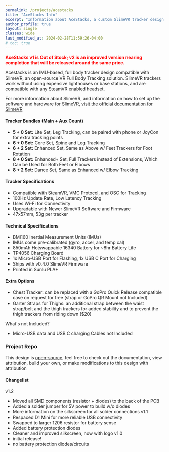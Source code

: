 ```yaml
---
permalink: /projects/acestacks
title: "AceStacks Info"
excerpt: "Information about AceStacks, a custom SlimeVR tracker design."
author_profile: true
layout: single
classes: wide
last_modified_at: 2024-02-28T11:59:26-04:00
# toc: true
---
```

<!-- <span style="color:green">**Current Lead Times: In Stock! Allow 1 week for assembly, calibration, and testing.**</span> -->
<!-- <span style="color:yellow">**Current Lead Times: Parts on order, Allow 1-2 weeks for restock + assembly.**</span> -->
<!-- <span style="color:red">**Current Lead Times: Out of Stock! Allow at least 2-3 weeks for restocking.**</span> -->
<!-- <span style="color:red">**Current Lead Times: Out of Stock! Restock is normally 2-3 weeks but batteries are out of stock EVERYWHERE, Lead time are uncertain.**</span> -->
<span style="color:red">**AceStacks v1 is Out of Stock; v2 is an improved version nearing completion that will be released around the same price.**</span>

Acestacks is an IMU-based, full body tracker design compatible with SlimeVR, an open-source VR Full Body Tracking solution. SlimeVR trackers work without using expensive lighthouses or base stations, and are compatible with any SteamVR enabled headset.

For more information about SlimeVR, and information on how to set up the software and hardware for SlimeVR, [visit the official documentation for SlimeVR](https://docs.slimevr.dev/)
#### Tracker Bundles (Main + Aux Count)
- **5 + 0 Set:** Lite Set, Leg Tracking, can be paired with phone or JoyCon for extra tracking points
- **6 + 0 Set:** Core Set, Spine and Leg Tracking
- **6 + 2 Set:** Enhanced Set, Same as Above w/ Feet Trackers for Foot Rotation
- **8 + 0 Set:** Enhanced+ Set, Full Trackers instead of Extensions, Which Can be Used for Both Feet or Elbows
- **8 + 2 Set:** Dance Set, Same as Enhanced w/ Elbow Tracking

#### Tracker Specifications
- Compatible with SteamVR, VMC Protocol, and OSC for Tracking
- 100Hz Update Rate, Low Latency Tracking
- Uses Wi-Fi for Connectivity
- Upgradable with Newer SlimeVR Software and Firmware
- 47x57mm, 53g per tracker

#### Technical Specifications
- BMI160 Inertial Measurement Units (IMUs)
- IMUs come pre-calibrated (gyro, accel, and temp cal)
- 850mAh Hotswappable 16340 Battery for ~8hr Battery Life
- TP4056 Charging Board
- 1x Micro-USB Port for Flashing, 1x USB C Port for Charging
- Ships with v0.4.0 SlimeVR Firmware
- Printed in Sunlu PLA+

#### Extra Options
- Chest Tracker: can be replaced with a GoPro Quick Release compatible case on request for free (strap or GoPro QR Mount not Included)
- Garter Straps for Thighs: an additional strap between the waist strap/belt and the thigh trackers for added stability and to prevent the thigh trackers from riding down ($20)

What's not Included?
- Micro-USB data and USB C charging Cables not Included

### Project Repo
This design is [open-source](github.com/AcerolaVR/AceStacks), feel free to check out the documentation, view attribution, build your own, or make modifications to this design with attribution

#### Changelist
v1.2 
- Moved all SMD components (resistor + diodes) to the back of the PCB
- Added a solder jumper for 5V power to build w/o diodes
- More information on the silkscreen for all solder connections
v1.1 
- Respaced D1 Mini for more reliable USB connectivity
- Swapped to larger 1206 resistor for battery sense
- Added battery protection diodes
- Cleaner and improved silkscreen, now with logo
v1.0 
- initial release!
- no battery protection diodes/circuits